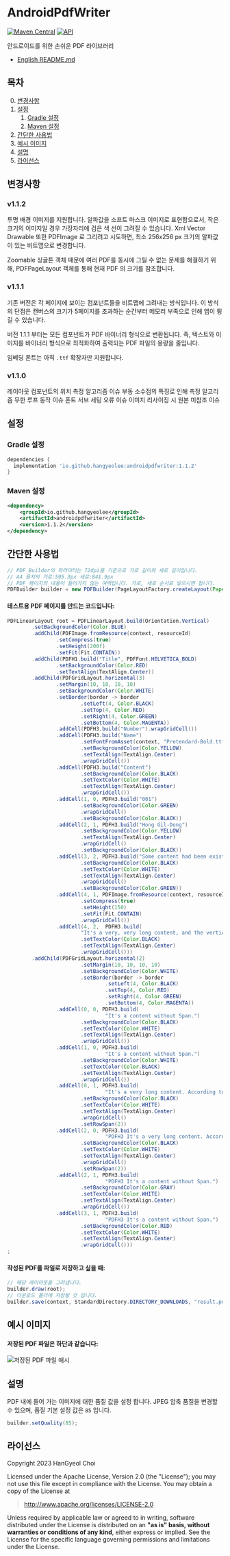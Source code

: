 # AndroidPdfWriter
[![Maven Central](https://maven-badges.herokuapp.com/maven-central/io.github.hangyeolee/androidpdfwriter/badge.svg?style=flat)](https://maven-badges.herokuapp.com/maven-central/io.github.hangyeolee/androidpdfwriter) [![API](https://img.shields.io/badge/API-14%2B-brightgreen.svg?style=flat)](https://android-arsenal.com/api?level=14)

안드로이드를 위한 손쉬운 PDF 라이브러리
- [English README.md](./README.md)

## 목차
0. [변경사항](#변경사항)
1. [설정](#설정)
   1. [Gradle 설정](#gradle-설정)
   2. [Maven 설정](#maven-설정)
2. [간단한 사용법](#간단한-사용법)
3. [예시 이미지](#예시-이미지)
4. [설명](#설명)
5. [라이선스](#라이선스)

## 변경사항
### v1.1.2
투명 배경 이미지를 지원합니다. 알파값을 소프트 마스크 이미지로 표현함으로서, 작은 크기의 이미지일 경우 가장자리에 검은 색 선이 그려질 수 있습니다.
Xml Vector Drawable 또한 PDFImage 로 그리려고 시도하면, 최소 256x256 px 크기의 알파값이 있는 비트맵으로 변경합니다.

Zoomable 싱글톤 객체 때문에 여러 PDF를 동시에 그릴 수 없는 문제를 해결하기 위해, PDFPageLayout 객체를 통해 현재 PDF 의 크기를 참조합니다.

### v1.1.1
기존 버전은 각 페이지에 보이는 컴포넌트들을 비트맵에 그려내는 방식입니다.
이 방식의 단점은 캔버스의 크기가 5페이지를 초과하는 순간부터 메모리 부족으로 인해 앱이 튕길 수 있습니다.

버전 1.1.1 부터는 모든 컴포넌트가 PDF 바이너리 형식으로 변환됩니다.
즉, 텍스트와 이미지를 바이너리 형식으로 최적화하여 출력되는 PDF 파일의 용량을 줄입니다.

임베딩 폰트는 아직 `.ttf` 확장자만 지원합니다.

### v1.1.0
레이아웃 컴포넌트의 위치 측정 알고리즘 이슈
부동 소수점의 특징로 인해 측정 알고리즘 무한 루프 동작 이슈
폰트 서브 세팅 오류 이슈
이미지 리사이징 시 원본 미참조 이슈

## 설정
### Gradle 설정
``` gradle
dependencies {
  implementation 'io.github.hangyeolee:androidpdfwriter:1.1.2'
}
```

### Maven 설정
``` xml
<dependency>
    <groupId>io.github.hangyeolee</groupId>
    <artifactId>androidpdfwriter</artifactId>
    <version>1.1.2</version>
</dependency>
```

## 간단한 사용법
``` Java
// PDF Builder의 파라미터는 72dpi를 기준으로 가로 길이와 세로 길이입니다.
// A4 용지의 가로:595.3px 세로:841.9px
// PDF 페이지의 내용이 들어가지 않는 여백입니다. 가로, 세로 순서로 넣으시면 됩니다.
PDFBuilder builder = new PDFBuilder(PageLayoutFactory.createLayout(Paper.A4, 30, 30));
```

#### 테스트용 PDF 페이지를 만드는 코드입니다:
``` Java
PDFLinearLayout root = PDFLinearLayout.build(Orientation.Vertical)
        .setBackgroundColor(Color.BLUE)
        .addChild(PDFImage.fromResource(context, resourceId)
                .setCompress(true)
                .setHeight(200f)
                .setFit(Fit.CONTAIN))
        .addChild(PDFH1.build("Title", PDFFont.HELVETICA_BOLD)
                .setBackgroundColor(Color.RED)
                .setTextAlign(TextAlign.Center))
        .addChild(PDFGridLayout.horizontal(3)
                .setMargin(10, 10, 10, 10)
                .setBackgroundColor(Color.WHITE)
                .setBorder(border -> border
                        .setLeft(4, Color.BLACK)
                        .setTop(4, Color.RED)
                        .setRight(4, Color.GREEN)
                        .setBottom(4, Color.MAGENTA))
                .addCell(PDFH3.build("Number").wrapGridCell())
                .addCell(PDFH3.build("Name")
                        .setFontFromAsset(context, "Pretendard-Bold.ttf")
                        .setBackgroundColor(Color.YELLOW)
                        .setTextAlign(TextAlign.Center)
                        .wrapGridCell())
                .addCell(PDFH3.build("Content")
                        .setBackgroundColor(Color.BLACK)
                        .setTextColor(Color.WHITE)
                        .setTextAlign(TextAlign.Center)
                        .wrapGridCell())
                .addCell(1, 0, PDFH3.build("001")
                        .setBackgroundColor(Color.GREEN)
                        .wrapGridCell()
                        .setBackgroundColor(Color.BLACK))
                .addCell(2, 1, PDFH3.build("Hong Gil-Dong")
                        .setBackgroundColor(Color.YELLOW)
                        .setTextAlign(TextAlign.Center)
                        .wrapGridCell()
                        .setBackgroundColor(Color.BLACK))
                .addCell(3, 2, PDFH3.build("Some content had been existed.")
                        .setBackgroundColor(Color.BLACK)
                        .setTextColor(Color.WHITE)
                        .setTextAlign(TextAlign.Center)
                        .wrapGridCell()
                        .setBackgroundColor(Color.GREEN))
                .addCell(4, 1, PDFImage.fromResource(context, resourceId)
                        .setCompress(true)
                        .setHeight(150)
                        .setFit(Fit.CONTAIN)
                        .wrapGridCell())
                .addCell(4, 2,  PDFH3.build(
                        "It's a very, very long content, and the vertical height of the table layout is the same. It's a very, very long content, and the vertical height of the table layout is the same.")
                        .setTextColor(Color.BLACK)
                        .setTextAlign(TextAlign.Center)
                        .wrapGridCell()))
        .addChild(PDFGridLayout.horizontal(2)
                        .setMargin(10, 10, 10, 10)
                        .setBackgroundColor(Color.WHITE)
                        .setBorder(border -> border
                                .setLeft(4, Color.BLACK)
                                .setTop(4, Color.RED)
                                .setRight(4, Color.GREEN)
                                .setBottom(4, Color.MAGENTA))
                .addCell(0, 0, PDFH3.build(
                                "It's a content without Span.")
                        .setBackgroundColor(Color.BLACK)
                        .setTextColor(Color.WHITE)
                        .setTextAlign(TextAlign.Center)
                        .wrapGridCell())
                .addCell(1, 0, PDFH3.build(
                                "It's a content without Span.")
                        .setBackgroundColor(Color.WHITE)
                        .setTextColor(Color.BLACK)
                        .setTextAlign(TextAlign.Center)
                        .wrapGridCell())
                .addCell(0, 1, PDFH3.build(
                                "It's a very long content. According to this content, the vertical height of Table layout is the same. It also has Span applied, and if you do well, you can also go over the page.")
                        .setBackgroundColor(Color.BLACK)
                        .setTextColor(Color.WHITE)
                        .setTextAlign(TextAlign.Center)
                        .wrapGridCell()
                        .setRowSpan(2))
                .addCell(2, 0, PDFH3.build(
                                "PDFH3 It's a very long content. According to this content, the vertical height of Table layout is the same. It also has Span applied, and if you do well, you can also go over the page.")
                        .setBackgroundColor(Color.BLACK)
                        .setTextColor(Color.WHITE)
                        .setTextAlign(TextAlign.Center)
                        .wrapGridCell()
                        .setRowSpan(2))
                .addCell(2, 1, PDFH3.build(
                                "PDFH3 It's a content without Span.")
                        .setBackgroundColor(Color.GRAY)
                        .setTextColor(Color.WHITE)
                        .setTextAlign(TextAlign.Center)
                        .wrapGridCell())
                .addCell(3, 1, PDFH3.build(
                                "PDFH3 It's a content without Span.")
                        .setBackgroundColor(Color.RED)
                        .setTextColor(Color.WHITE)
                        .setTextAlign(TextAlign.Center)
                        .wrapGridCell()))
;
```

#### 작성된 PDF를 파일로 저장하고 싶을 때:
``` Java
// 해당 레이아웃을 그려냅니다.
builder.draw(root);
// 다운로드 폴더에 저장될 것 입니다.
builder.save(context, StandardDirectory.DIRECTORY_DOWNLOADS, "result.pdf");
```

## 예시 이미지
#### 저장된 PDF 파일은 하단과 같습니다:

![저장된 PDF 파일 예시](./android-pdf-writer/src/androidTest/res/drawable/pdftabletest_resultimage.png)


## 설명
PDF 내에 들어 가는 이미지에 대한 품질 값을 설정 합니다. JPEG 압축 품질을 변경할 수 있으며, 품질 기본 설정 값은 `85` 입니다.
``` Java
builder.setQuality(85);
```

## 라이선스
Copyright 2023 HanGyeol Choi

Licensed under the Apache License, Version 2.0 (the "License"); you may not use this file except in compliance with the License. You may obtain a copy of the License at

> http://www.apache.org/licenses/LICENSE-2.0

Unless required by applicable law or agreed to in writing, software distributed under the License is distributed on an **"as is" basis, without warranties or conditions of any kind**, either express or implied. See the License for the specific language governing permissions and limitations under the License.
